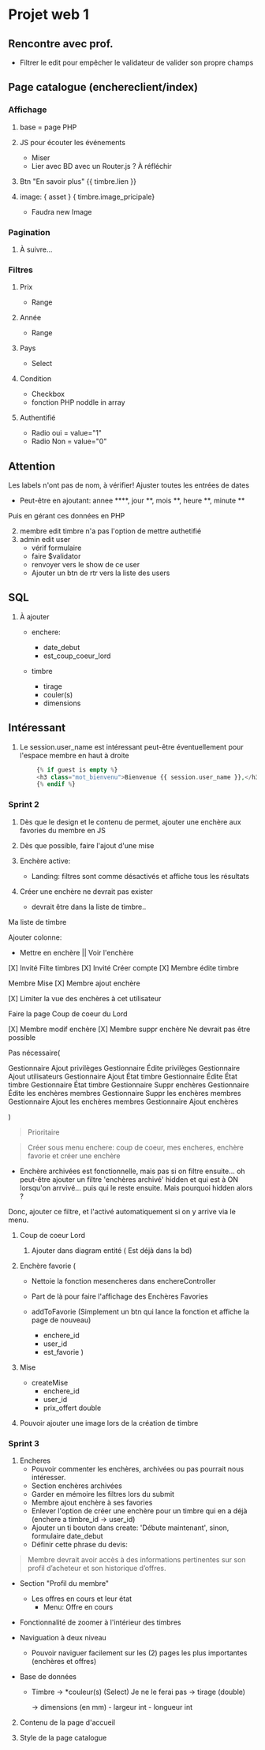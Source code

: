 # Projet web 1

## Rencontre avec prof.

- Filtrer le edit pour empêcher le validateur de valider son propre champs


## Page catalogue (enchereclient/index)

### Affichage

1. base = page PHP
2. JS pour écouter les événements
    - Miser
    - Lier avec BD avec un Router.js ? À réfléchir
    
3. Btn "En savoir plus" {{ timbre.lien }}
4. image: { asset } { timbre.image_pricipale}
    - Faudra new Image

### Pagination

1. À suivre...


### Filtres

1. Prix
    - Range

2. Année
    - Range

3. Pays
    - Select

4. Condition
    - Checkbox
    - fonction PHP noddle in array

5. Authentifié
    - Radio oui = value="1"
    - Radio Non = value="0"


## Attention

Les labels n'ont pas de nom, à vérifier!
Ajuster toutes les entrées de dates

- Peut-être en ajoutant: annee ****, jour **, mois **, heure **, minute **

Puis en gérant ces données en PHP


2. membre edit timbre n'a pas l'option de mettre authetifié
3. admin edit user
    - vérif formulaire
    - faire $validator
    - renvoyer vers le show de ce user
    - Ajouter un btn de rtr vers la liste des users

## SQL

1. À ajouter
    - enchere:
        - date_debut
        - est_coup_coeur_lord

    - timbre
        - tirage
        - couler(s)
        - dimensions




## Intéressant

1. Le session.user_name est intéressant peut-être éventuellement pour l'espace membre en haut à droite

```php 
        {% if guest is empty %}
        <h3 class="mot_bienvenu">Bienvenue {{ session.user_name }},</h3>
        {% endif %}


```

### Sprint 2

1. Dès que le design et le contenu de permet, ajouter une enchère aux favories du membre en JS

2. Dès que possible, faire l'ajout d'une mise


1. Enchère active:

    - Landing: filtres sont comme désactivés et affiche tous les résultats

2. Créer une enchère ne devrait pas exister
    - devrait être dans la liste de timbre..

Ma liste de timbre

Ajouter colonne: 

- Mettre en enchère || Voir l'enchère

[X] Invité Filte timbres
[X] Invité Créer compte
[X] Membre édite timbre

Membre Mise
[X] Membre ajout enchère


[X] Limiter la vue des enchères à cet utilisateur

Faire la page Coup de coeur du Lord


[X] Membre modif enchère
[X] Membre suppr enchère Ne devrait pas être possible

Pas nécessaire(

Gestionnaire Ajout privilèges
Gestionnaire Édite privilèges
Gestionnaire Ajout utilisateurs
Gestionnaire Ajout État timbre
Gestionnaire Édite État timbre
Gestionnaire État timbre
Gestionnaire Suppr enchères
Gestionnaire Édite les enchères membres
Gestionnaire Suppr les enchères membres
Gestionnaire Ajout les enchères membres
Gestionnaire Ajout enchères

)

> Prioritaire

> Créer sous menu enchere: coup de coeur, mes encheres, enchère favorie et créer une enchère

* Enchère archivées est fonctionnelle, mais pas si on filtre ensuite... oh peut-être ajouter un filtre 'enchères archivé' hidden et qui est à ON lorsqu'on arrvivé... puis qui le reste ensuite. Mais pourquoi hidden alors ?

Donc, ajouter ce filtre, et l'activé automatiquement si on y arrive via le menu.


1. Coup de coeur Lord
    1. Ajouter dans diagram entité ( Est déjà dans la bd)
2. Enchère favorie (
    - Nettoie la fonction mesencheres dans enchereController
    - Part de là pour faire l'affichage des Enchères Favories


    - addToFavorie (Simplement un btn qui lance la fonction et affiche la page de nouveau)
        - enchere_id
        - user_id
        - est_favorie
)

3. Mise
    - createMise
        - enchere_id
        - user_id
        - prix_offert double
4. Pouvoir ajouter une image lors de la création de timbre





### Sprint 3

1. Encheres
    - Pouvoir commenter les enchères, archivées ou pas pourrait nous intéresser.
    - Section enchères archivées
    - Garder en mémoire les filtres lors du submit
    - Membre ajout enchère à ses favories
    - Enlever l'option de créer une enchère pour un timbre qui en a déjà (enchere a timbre_id -> user_id)
    - Ajouter un ti bouton dans create: 'Débute maintenant', sinon, formulaire date_debut
    - Définir cette phrase du devis:
 > Membre devrait avoir accès à des informations pertinentes sur son profil d’acheteur et
son historique d’offres.

- Section "Profil du membre"
    - Les offres en cours et leur état
        - Menu: Offre en cours

- Fonctionnalité de zoomer à l'intérieur des timbres
- Naviguation à deux niveau
    - Pouvoir naviguer facilement sur les (2) pages les plus importantes (enchères et offres)

- Base de données
    - Timbre
        -> *couleur(s) (Select) Je ne le ferai pas
        -> tirage (double)

        -> dimensions (en mm) 
            - largeur int
            - longueur int

2. Contenu de la page d'accueil

3. Style de la page catalogue

